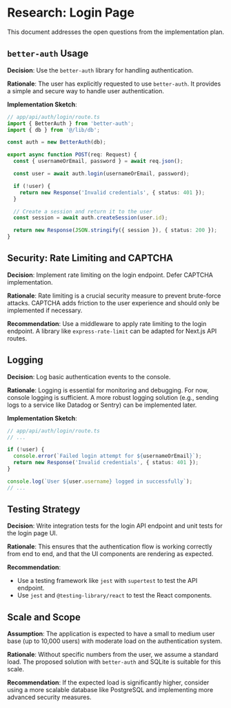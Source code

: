 # Research: Login Page

This document addresses the open questions from the implementation plan.

## `better-auth` Usage

**Decision**: Use the `better-auth` library for handling authentication.

**Rationale**: The user has explicitly requested to use `better-auth`. It provides a simple and secure way to handle user authentication.

**Implementation Sketch**:

```typescript
// app/api/auth/login/route.ts
import { BetterAuth } from 'better-auth';
import { db } from '@/lib/db';

const auth = new BetterAuth(db);

export async function POST(req: Request) {
  const { usernameOrEmail, password } = await req.json();

  const user = await auth.login(usernameOrEmail, password);

  if (!user) {
    return new Response('Invalid credentials', { status: 401 });
  }

  // Create a session and return it to the user
  const session = await auth.createSession(user.id);

  return new Response(JSON.stringify({ session }), { status: 200 });
}
```

## Security: Rate Limiting and CAPTCHA

**Decision**: Implement rate limiting on the login endpoint. Defer CAPTCHA implementation.

**Rationale**: Rate limiting is a crucial security measure to prevent brute-force attacks. CAPTCHA adds friction to the user experience and should only be implemented if necessary.

**Recommendation**: Use a middleware to apply rate limiting to the login endpoint. A library like `express-rate-limit` can be adapted for Next.js API routes.

## Logging

**Decision**: Log basic authentication events to the console.

**Rationale**: Logging is essential for monitoring and debugging. For now, console logging is sufficient. A more robust logging solution (e.g., sending logs to a service like Datadog or Sentry) can be implemented later.

**Implementation Sketch**:

```typescript
// app/api/auth/login/route.ts
// ...

if (!user) {
  console.error(`Failed login attempt for ${usernameOrEmail}`);
  return new Response('Invalid credentials', { status: 401 });
}

console.log(`User ${user.username} logged in successfully`);
// ...
```

## Testing Strategy

**Decision**: Write integration tests for the login API endpoint and unit tests for the login page UI.

**Rationale**: This ensures that the authentication flow is working correctly from end to end, and that the UI components are rendering as expected.

**Recommendation**:
-   Use a testing framework like `jest` with `supertest` to test the API endpoint.
-   Use `jest` and `@testing-library/react` to test the React components.

## Scale and Scope

**Assumption**: The application is expected to have a small to medium user base (up to 10,000 users) with moderate load on the authentication system.

**Rationale**: Without specific numbers from the user, we assume a standard load. The proposed solution with `better-auth` and SQLite is suitable for this scale.

**Recommendation**: If the expected load is significantly higher, consider using a more scalable database like PostgreSQL and implementing more advanced security measures.
